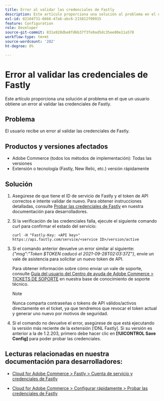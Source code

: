 ```yaml
---
title: Error al validar las credenciales de Fastly
description: Este artículo proporciona una solución al problema en el que un usuario obtiene un error al validar las credenciales de Fastly.
exl-id: 02104731-6666-47a6-abc6-215812f09915
feature: Configuration
role: Developer
source-git-commit: 831a928dbe8fd6b37f3fe9ad5dc35ee80e11a578
workflow-type: tm+mt
source-wordcount: '282'
ht-degree: 0%

---
```


# Error al validar las credenciales de Fastly

Este artículo proporciona una solución al problema en el que un usuario obtiene un error al validar las credenciales de Fastly.

## Problema

El usuario recibe un error al validar las credenciales de Fastly.

## Productos y versiones afectados

* Adobe Commerce (todos los métodos de implementación): Todas las versiones
* Extensión o tecnología (Fastly, New Relic, etc.) versión rápidamente

## Solución

1. Asegúrese de que tiene el ID de servicio de Fastly y el token de API correctos e intente validar de nuevo. Para obtener instrucciones detalladas, consulte [Probar las credenciales de Fastly](https://devdocs.magento.com/cloud/cdn/configure-fastly.html#test-the-fastly-credentials) en nuestra documentación para desarrolladores.
1. Si la verificación de las credenciales falla, ejecute el siguiente comando curl para confirmar el estado del servicio:

   ```curl
   curl -H "Fastly-Key: <API key>" https://api.fastly.com/service/<service ID>/version/active
   ```

1. Si el comando anterior devuelve un error similar al siguiente: *{&quot;msg&quot;:&quot;Token $TOKEN caducó el 2021-09-28T02:03:37Z&quot;}*, envíe un vale de asistencia para solicitar un nuevo token de API.

   Para obtener información sobre cómo enviar un vale de soporte, consulte [Guía del usuario del Centro de ayuda de Adobe Commerce > TICKETS DE SOPORTE](/help/help-center-guide/help-center/magento-help-center-user-guide.md#support-tickets) en nuestra base de conocimiento de soporte técnico.

   >[!NOTE]
   >
   >Nunca comparta contraseñas o tokens de API válidos/activos directamente en el ticket, ya que tendremos que revocar el token actual y generar uno nuevo por motivos de seguridad.

1. Si el comando no devuelve el error, asegúrese de que está ejecutando la versión más reciente de la extensión [!DNL Fastly]. Si su versión es anterior a la de 1.2.203, primero debe hacer clic en **[!UICONTROL Save Config]** para poder probar las credenciales.

## Lecturas relacionadas en nuestra documentación para desarrolladores:

* [Cloud for Adobe Commerce > Fastly > Cuenta de servicio y credenciales de Fastly](https://devdocs.magento.com/cloud/cdn/cloud-fastly.html#fastly-service-account-and-credentials)

* [Cloud for Adobe Commerce > Configurar rápidamente > Probar las credenciales de Fastly](https://devdocs.magento.com/cloud/cdn/configure-fastly.html#test-the-fastly-credentials)
